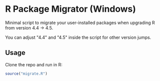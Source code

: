 # R Package Migrator (Windows)

Minimal script to migrate your user-installed packages when upgrading R
from version 4.4 → 4.5.

You can adjust "4.4" and "4.5" inside the script for other version jumps.

## Usage

Clone the repo and run in R:

```r
source("migrate.R")

